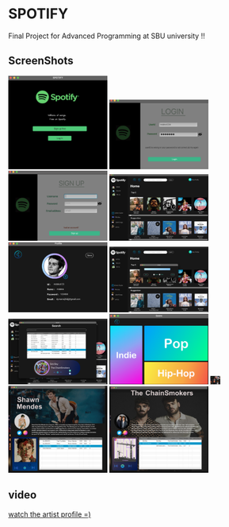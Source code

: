 #  SPOTIFY

Final Project for Advanced Programming at SBU university !!


##  ScreenShots
<img src="./screenshot/spotify.png" alt="spotify image" style="width: 200px;">
<img src="./screenshot/login.png" alt="login image" style="width: 200px;">
<img src="./screenshot/signup.png" alt="signup image" style="width: 200px;">
<img src="./screenshot/menu.png" alt="menu image" style="width: 200px;">
<img src="./screenshot/profile.png" alt="profile image" style="width: 200px;">
<img src="./screenshot/create.png" alt="create image" style="width: 200px;">
<img src="./screenshot/search.png" alt="search image" style="width: 200px;">
<img src="./screenshot/genre.png" alt="genre image" style="width: 200px;">
<img src="./screenshot/artistProfile.png" alt="artistProfile image" style="width: 20px;">
<img src="./screenshot/shawnProfile.png" alt="shawnProfile image" style="width: 200px;">
<img src="./screenshot/chainSmokersProfile.png" alt="chainSmokersProfile image" style="width: 200px;">

##  video
[watch the artist profile =)](https://github.com/Grmamobin/Spotify/blob/master/screenshot/video_spotify.mp4)


